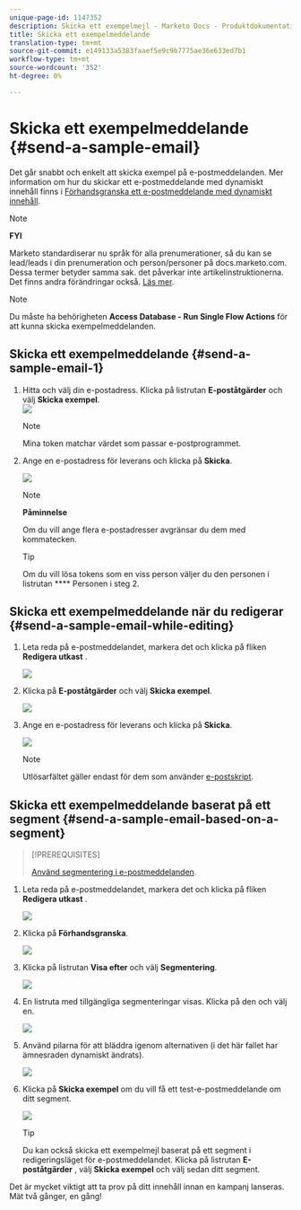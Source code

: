```yaml
---
unique-page-id: 1147352
description: Skicka ett exempelmejl - Marketo Docs - Produktdokumentation
title: Skicka ett exempelmeddelande
translation-type: tm+mt
source-git-commit: e149133a5383faaef5e9c9b7775ae36e633ed7b1
workflow-type: tm+mt
source-wordcount: '352'
ht-degree: 0%

---
```



# Skicka ett exempelmeddelande {#send-a-sample-email}

Det går snabbt och enkelt att skicka exempel på e-postmeddelanden. Mer information om hur du skickar ett e-postmeddelande med dynamiskt innehåll finns i [Förhandsgranska ett e-postmeddelande med dynamiskt innehåll](../../../../product-docs/email-marketing/general/functions-in-the-editor/preview-an-email-with-dynamic-content.md).

>[!NOTE]
>
>**FYI**
>
>Marketo standardiserar nu språk för alla prenumerationer, så du kan se lead/leads i din prenumeration och person/personer på docs.marketo.com. Dessa termer betyder samma sak. det påverkar inte artikelinstruktionerna. Det finns andra förändringar också. [Läs mer](http://docs.marketo.com/display/DOCS/Updates+to+Marketo+Terminology).

>[!NOTE]
>
>Du måste ha behörigheten **Access Database - Run Single Flow Actions** för att kunna skicka exempelmeddelanden.

## Skicka ett exempelmeddelande {#send-a-sample-email-1}

1. Hitta och välj din e-postadress. Klicka på listrutan **E-poståtgärder** och välj **Skicka exempel**.\
   ![](assets/one-281-29.jpg)

   >[!NOTE]
   >
   >Mina token matchar värdet som passar e-postprogrammet.

1. Ange en e-postadress för leverans och klicka på **Skicka**.

   ![](assets/two.png)

   >[!NOTE]
   >
   >**Påminnelse**
   >
   >
   >Om du vill ange flera e-postadresser avgränsar du dem med kommatecken.

   >[!TIP]
   >
   >Om du vill lösa tokens som en viss person väljer du den personen i listrutan **** Personen i steg 2.

## Skicka ett exempelmeddelande när du redigerar {#send-a-sample-email-while-editing}

1. Leta reda på e-postmeddelandet, markera det och klicka på fliken **Redigera utkast** .

   ![](assets/three-281-29.jpg)

1. Klicka på **E-poståtgärder** och välj **Skicka exempel**.

   ![](assets/four.png)

1. Ange en e-postadress för leverans och klicka på **Skicka**.

   ![](assets/two.png)

   >[!NOTE]
   >
   >Utlösarfältet gäller endast för dem som använder [e-postskript](http://developers.marketo.com/documentation/velocity-script/).

## Skicka ett exempelmeddelande baserat på ett segment {#send-a-sample-email-based-on-a-segment}

>[!PREREQUISITES]
>
>[Använd segmentering i e-postmeddelanden](http://docs.marketo.com/display/public/DOCS/Using+Dynamic+Content+in+an+Email).

1. Leta reda på e-postmeddelandet, markera det och klicka på fliken **Redigera utkast** .

   ![](assets/three-281-29.jpg)

1. Klicka på **Förhandsgranska**.

   ![](assets/1.png)

1. Klicka på listrutan **Visa efter** och välj **Segmentering**.

   ![](assets/2.png)

1. En listruta med tillgängliga segmenteringar visas. Klicka på den och välj en.

   ![](assets/3.png)

1. Använd pilarna för att bläddra igenom alternativen (i det här fallet har ämnesraden dynamiskt ändrats).

   ![](assets/4.png)

1. Klicka på **Skicka exempel** om du vill få ett test-e-postmeddelande om ditt segment.

   ![](assets/5.png)

   >[!TIP]
   >
   >Du kan också skicka ett exempelmejl baserat på ett segment i redigeringsläget för e-postmeddelandet. Klicka på listrutan **E-poståtgärder** , välj **Skicka exempel** och välj sedan ditt segment.

Det är mycket viktigt att ta prov på ditt innehåll innan en kampanj lanseras. Mät två gånger, en gång!
